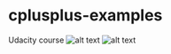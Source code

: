 # cplusplus-examples
Udacity course
![alt text](https://https://github.com/hottruong98/cplusplus-examples/edit/master/typical_cpp_development_env.png?raw=true)
![alt text](https://https://github.com/hottruong98/cplusplus-examples/edit/master/cpp_compilation_process.png?raw=true)
